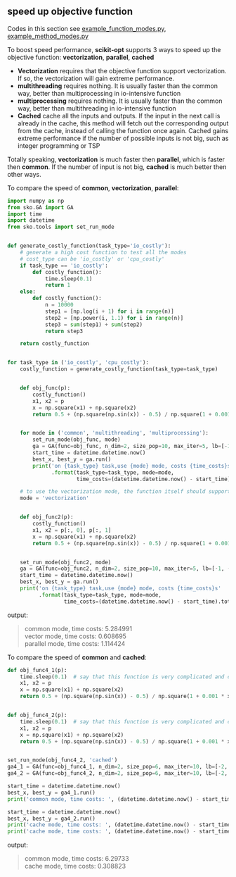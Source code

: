 ## speed up objective function

Codes in this section see [example_function_modes.py](https://github.com/guofei9987/scikit-opt/blob/master/examples/example_function_modes.py), [example_method_modes.py](https://github.com/guofei9987/scikit-opt/blob/master/examples/example_method_modes.py)


To boost speed performance, **scikit-opt** supports 3 ways to speed up the objective function: **vectorization**, **parallel**, **cached**
- **Vectorization** requires that the objective function support vectorization. If so, the vectorization will gain extreme performance.
- **multithreading** requires nothing. It is usually faster than the common way, better than multiprocessing in io-intensive function
- **multiprocessing** requires nothing. It is usually faster than the common way, better than multithreading in io-intensive function
- **Cached** cache all the inputs and outputs. If the input in the next call is already in the cache, this method will fetch out the corresponding output from the cache, instead of calling the function once again. Cached gains extreme performance if the number of possible inputs is not big, such as integer programming or TSP

Totally speaking, **vectorization** is much faster then **parallel**, which is faster then **common**. If the number of input is not big, **cached** is much better then other ways.

To compare the speed of **common**, **vectorization**, **parallel**:


```python
import numpy as np
from sko.GA import GA
import time
import datetime
from sko.tools import set_run_mode


def generate_costly_function(task_type='io_costly'):
    # generate a high cost function to test all the modes
    # cost_type can be 'io_costly' or 'cpu_costly'
    if task_type == 'io_costly':
        def costly_function():
            time.sleep(0.1)
            return 1
    else:
        def costly_function():
            n = 10000
            step1 = [np.log(i + 1) for i in range(n)]
            step2 = [np.power(i, 1.1) for i in range(n)]
            step3 = sum(step1) + sum(step2)
            return step3

    return costly_function


for task_type in ('io_costly', 'cpu_costly'):
    costly_function = generate_costly_function(task_type=task_type)


    def obj_func(p):
        costly_function()
        x1, x2 = p
        x = np.square(x1) + np.square(x2)
        return 0.5 + (np.square(np.sin(x)) - 0.5) / np.square(1 + 0.001 * x)


    for mode in ('common', 'multithreading', 'multiprocessing'):
        set_run_mode(obj_func, mode)
        ga = GA(func=obj_func, n_dim=2, size_pop=10, max_iter=5, lb=[-1, -1], ub=[1, 1], precision=1e-7)
        start_time = datetime.datetime.now()
        best_x, best_y = ga.run()
        print('on {task_type} task,use {mode} mode, costs {time_costs}s'
              .format(task_type=task_type, mode=mode,
                      time_costs=(datetime.datetime.now() - start_time).total_seconds()))

    # to use the vectorization mode, the function itself should support the mode.
    mode = 'vectorization'


    def obj_func2(p):
        costly_function()
        x1, x2 = p[:, 0], p[:, 1]
        x = np.square(x1) + np.square(x2)
        return 0.5 + (np.square(np.sin(x)) - 0.5) / np.square(1 + 0.001 * x)


    set_run_mode(obj_func2, mode)
    ga = GA(func=obj_func2, n_dim=2, size_pop=10, max_iter=5, lb=[-1, -1], ub=[1, 1], precision=1e-7)
    start_time = datetime.datetime.now()
    best_x, best_y = ga.run()
    print('on {task_type} task,use {mode} mode, costs {time_costs}s'
          .format(task_type=task_type, mode=mode,
                  time_costs=(datetime.datetime.now() - start_time).total_seconds()))

```

output:
>common mode, time costs:  5.284991  
vector mode, time costs:  0.608695  
parallel mode, time costs:  1.114424

To compare the speed of **common** and **cached**:

```python
def obj_func4_1(p):
    time.sleep(0.1)  # say that this function is very complicated and cost 0.1 seconds to run
    x1, x2 = p
    x = np.square(x1) + np.square(x2)
    return 0.5 + (np.square(np.sin(x)) - 0.5) / np.square(1 + 0.001 * x)


def obj_func4_2(p):
    time.sleep(0.1)  # say that this function is very complicated and cost 0.1 seconds to run
    x1, x2 = p
    x = np.square(x1) + np.square(x2)
    return 0.5 + (np.square(np.sin(x)) - 0.5) / np.square(1 + 0.001 * x)


set_run_mode(obj_func4_2, 'cached')
ga4_1 = GA(func=obj_func4_1, n_dim=2, size_pop=6, max_iter=10, lb=[-2, -2], ub=[2, 2], precision=1)
ga4_2 = GA(func=obj_func4_2, n_dim=2, size_pop=6, max_iter=10, lb=[-2, -2], ub=[2, 2], precision=1)

start_time = datetime.datetime.now()
best_x, best_y = ga4_1.run()
print('common mode, time costs: ', (datetime.datetime.now() - start_time).total_seconds())

start_time = datetime.datetime.now()
best_x, best_y = ga4_2.run()
print('cache mode, time costs: ', (datetime.datetime.now() - start_time).total_seconds())
print('cache mode, time costs: ', (datetime.datetime.now() - start_time).total_seconds())

```

output:
>common mode, time costs:  6.29733  
cache mode, time costs:  0.308823


